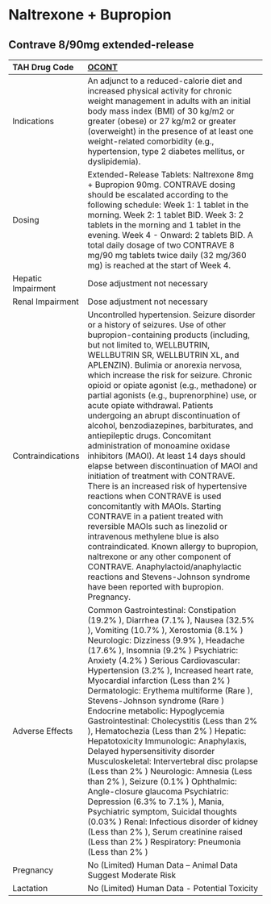 # Naltrexone + Bupropion

## Contrave 8/90mg extended-release

| TAH Drug Code      | [OCONT](https://www.tahsda.org.tw/drugs/hissearch.php?drug_code=OCONT)                                                                                                                                                                                                                                                                                                                                                                                                                                                                                                                                                                                                                                                                                                                                                                                                                                                                                                                                                                                                                                                                         |
|:-------------------|:-----------------------------------------------------------------------------------------------------------------------------------------------------------------------------------------------------------------------------------------------------------------------------------------------------------------------------------------------------------------------------------------------------------------------------------------------------------------------------------------------------------------------------------------------------------------------------------------------------------------------------------------------------------------------------------------------------------------------------------------------------------------------------------------------------------------------------------------------------------------------------------------------------------------------------------------------------------------------------------------------------------------------------------------------------------------------------------------------------------------------------------------------|
| Indications        | An adjunct to a reduced-calorie diet and increased physical activity for chronic weight management in adults with an initial body mass index (BMI) of 30 kg/m2 or greater (obese) or 27 kg/m2 or greater (overweight) in the presence of at least one weight-related comorbidity (e.g., hypertension, type 2 diabetes mellitus, or dyslipidemia).                                                                                                                                                                                                                                                                                                                                                                                                                                                                                                                                                                                                                                                                                                                                                                                              |
| Dosing             | Extended-Release Tablets: Naltrexone 8mg + Bupropion 90mg. CONTRAVE dosing should be escalated according to the following schedule: Week 1: 1 tablet in the morning. Week 2: 1 tablet BID. Week 3: 2 tablets in the morning and 1 tablet in the evening. Week 4 - Onward: 2 tablets BID. A total daily dosage of two CONTRAVE 8 mg/90 mg tablets twice daily (32 mg/360 mg) is reached at the start of Week 4.                                                                                                                                                                                                                                                                                                                                                                                                                                                                                                                                                                                                                                                                                                                                 |
| Hepatic Impairment | Dose adjustment not necessary                                                                                                                                                                                                                                                                                                                                                                                                                                                                                                                                                                                                                                                                                                                                                                                                                                                                                                                                                                                                                                                                                                                  |
| Renal Impairment   | Dose adjustment not necessary                                                                                                                                                                                                                                                                                                                                                                                                                                                                                                                                                                                                                                                                                                                                                                                                                                                                                                                                                                                                                                                                                                                  |
| Contraindications  | Uncontrolled hypertension. Seizure disorder or a history of seizures. Use of other bupropion-containing products (including, but not limited to, WELLBUTRIN, WELLBUTRIN SR, WELLBUTRIN XL, and APLENZIN). Bulimia or anorexia nervosa, which increase the risk for seizure. Chronic opioid or opiate agonist (e.g., methadone) or partial agonists (e.g., buprenorphine) use, or acute opiate withdrawal. Patients undergoing an abrupt discontinuation of alcohol, benzodiazepines, barbiturates, and antiepileptic drugs. Concomitant administration of monoamine oxidase inhibitors (MAOI). At least 14 days should elapse between discontinuation of MAOI and initiation of treatment with CONTRAVE. There is an increased risk of hypertensive reactions when CONTRAVE is used concomitantly with MAOIs. Starting CONTRAVE in a patient treated with reversible MAOIs such as linezolid or intravenous methylene blue is also contraindicated. Known allergy to bupropion, naltrexone or any other component of CONTRAVE. Anaphylactoid/anaphylactic reactions and Stevens-Johnson syndrome have been reported with bupropion. Pregnancy. |
| Adverse Effects    | Common Gastrointestinal: Constipation (19.2% ), Diarrhea (7.1% ), Nausea (32.5% ), Vomiting (10.7% ), Xerostomia (8.1% ) Neurologic: Dizziness (9.9% ), Headache (17.6% ), Insomnia (9.2% ) Psychiatric: Anxiety (4.2% ) Serious Cardiovascular: Hypertension (3.2% ), Increased heart rate, Myocardial infarction (Less than 2% ) Dermatologic: Erythema multiforme (Rare ), Stevens-Johnson syndrome (Rare ) Endocrine metabolic: Hypoglycemia Gastrointestinal: Cholecystitis (Less than 2% ), Hematochezia (Less than 2% ) Hepatic: Hepatotoxicity Immunologic: Anaphylaxis, Delayed hypersensitivity disorder Musculoskeletal: Intervertebral disc prolapse (Less than 2% ) Neurologic: Amnesia (Less than 2% ), Seizure (0.1% ) Ophthalmic: Angle-closure glaucoma Psychiatric: Depression (6.3% to 7.1% ), Mania, Psychiatric symptom, Suicidal thoughts (0.03% ) Renal: Infectious disorder of kidney (Less than 2% ), Serum creatinine raised (Less than 2% ) Respiratory: Pneumonia (Less than 2% )                                                                                                                                  |
| Pregnancy          | No (Limited) Human Data – Animal Data Suggest Moderate Risk                                                                                                                                                                                                                                                                                                                                                                                                                                                                                                                                                                                                                                                                                                                                                                                                                                                                                                                                                                                                                                                                                    |
| Lactation          | No (Limited) Human Data - Potential Toxicity                                                                                                                                                                                                                                                                                                                                                                                                                                                                                                                                                                                                                                                                                                                                                                                                                                                                                                                                                                                                                                                                                                   |

